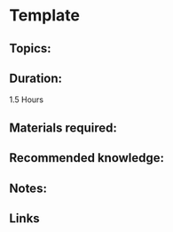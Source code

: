 # Template

## Topics:

## Duration:
1.5 Hours

## Materials required:

## Recommended knowledge:

## Notes:

## Links